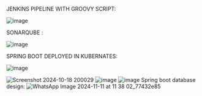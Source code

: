 JENKINS PIPELINE WITH GROOVY SCRIPT:

![image](https://github.com/user-attachments/assets/fc7e5a64-2517-4f6c-b091-4c3803e1f4a4)

SONARQUBE :

![image](https://github.com/user-attachments/assets/cb4b95da-b00a-45cb-b10d-b95dbdec22e7)

SPRING BOOT DEPLOYED IN KUBERNATES:

![image](https://github.com/user-attachments/assets/e5975646-2231-4c58-a89c-c32d85e5f028)

![Screenshot 2024-10-18 200029](https://github.com/user-attachments/assets/a4975665-00a9-4f0a-9718-2278e533060d)
![image](https://github.com/user-attachments/assets/e14bce5a-1493-4183-b4a2-9d93bf36a7d6)
![image](https://github.com/user-attachments/assets/596127e0-7643-4464-b101-fac9819aef78)
Spring boot database design:
![WhatsApp Image 2024-11-11 at 11 38 02_77432e85](https://github.com/user-attachments/assets/4b9f72b6-8d04-4d1c-bdfd-83717ad48899)
